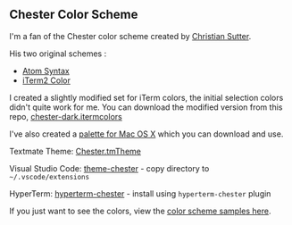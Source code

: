 ## Chester Color Scheme

I'm a fan of the Chester color scheme created by [Christian Sutter](https://github.com/csutter).

His two original schemes :

* [Atom Syntax](https://github.com/csutter/chester-atom-syntax)
* [iTerm2 Color](https://github.com/csutter/chester-iterm2-colors)


I created a slightly modified set for iTerm colors, the initial selection colors didn't quite work for me. You can download the modified version from this repo, [chester-dark.itermcolors](chester-dark.itermcolors)

I've also created a [palette for Mac OS X](mac-palette/readme.md) which you can download and use.

Textmate Theme: [Chester.tmTheme](Chester.tmTheme)

Visual Studio Code: [theme-chester](theme-chester/) - copy directory to
`~/.vscode/extensions`

HyperTerm: [hyperterm-chester](hyperterm-chester/) - install using `hyperterm-chester` plugin

If you just want to see the colors, view the [color scheme samples here](https://rawgit.com/mkaz/chester-colors/master/samples.html).
